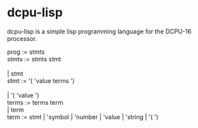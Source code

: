 dcpu-lisp
=========

dcpu-lisp is a simple lisp programming language for the DCPU-16 processor.

  prog := stmts </br> 
	stmts := stmts stmt </br>  
		| stmt  </br>
	stmt := '( 'value terms ') </br>  
		| '( 'value ')  </br>
	terms := terms term  </br>
		| term </br>
  term := stmt | 'symbol | 'number | 'value | 'string | '( ') </br>
